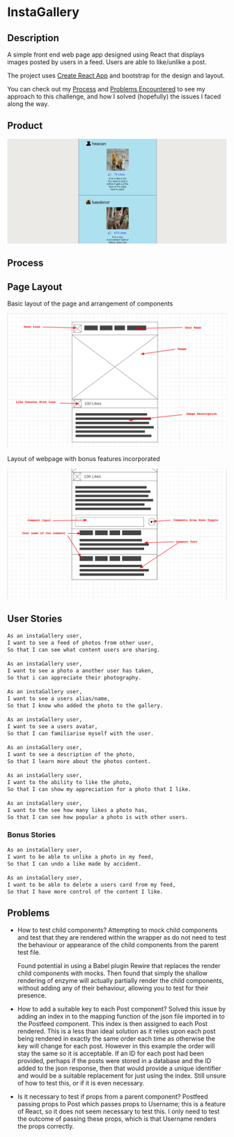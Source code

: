 # InstaGallery

## Description

A simple front end web page app designed using React that displays images posted by users in a feed. Users are able to like/unlike a post.

The project uses [Create React App](https://github.com/facebook/create-react-app) and bootstrap for the design and layout.

You can check out my [Process](#process) and [Problems Encountered](#problems) to see my approach to this challenge, and how I solved (hopefully) the issues I faced along the way.


## Product

![alt text](./Screenshot.png "InstaGallery screenshot")

## Process

## Page Layout

Basic layout of the page and arrangement of components

![alt text](./wireframe.png "Webpage Layout")

Layout of webpage with bonus features incorporated

![alt text](./bonus_stories_wireframe.png "Bonus Layout")


## User Stories
```
As an instaGallery user, 
I want to see a feed of photos from other user, 
So that I can see what content users are sharing.

As an instaGallery user,
I want to see a photo a another user has taken,
So that i can appreciate their photography.

As an instaGallery user, 
I want to see a users alias/name, 
So that I know who added the photo to the gallery.

As an instaGallery user, 
I want to see a users avatar, 
So that I can familiarise myself with the user.

As an instaGallery user, 
I want to see a description of the photo, 
So that I learn more about the photos content.

As an instaGallery user, 
I want to the ability to like the photo, 
So that I can show my appreciation for a photo that I like.

As an instaGallery user, 
I want to the see how many likes a photo has, 
So that I can see how popular a photo is with other users.

```

### Bonus Stories

```
As an instaGallery user, 
I want to be able to unlike a photo in my feed, 
So that I can undo a like made by accident.

As an instaGallery user, 
I want to be able to delete a users card from my feed, 
So that I have more control of the content I like.
```

## Problems

* How to test child components?
    Attempting to mock child components and test that they are rendered within the wrapper as do not need to test the behaviour or appearance of the child components from the parent test file.

    Found potential in using a Babel plugin Rewire that replaces the render child components with mocks. Then found that simply the shallow rendering of enzyme will actually partially render the child components, without adding any of their behaviour, allowing you to test for their presence.

* How to add a suitable key to each Post component?
    Solved this issue by adding an index in to the mapping function of the json file imported in to the Postfeed component. This index is then assigned to each Post rendered. This is a less than ideal solution as it relies upon each post being rendered in exactly the same order each time as otherwise the key will change for each post. However in this example the order will stay the same so it is acceptable. If an ID for each post had been provided, perhaps if the posts were stored in a database and the ID added to the json response, then that would provide a unique identifier and would be a suitable replacement for just using the index. Still unsure of how to test this, or if it is even necessary.

* Is it necessary to test if props from a parent component?
    Postfeed passing props to Post which passes props to Username; this is a feature of React, so it does not seem necessary to test this. I only need to test the outcome of passing these props, which is that Username renders the props correctly.